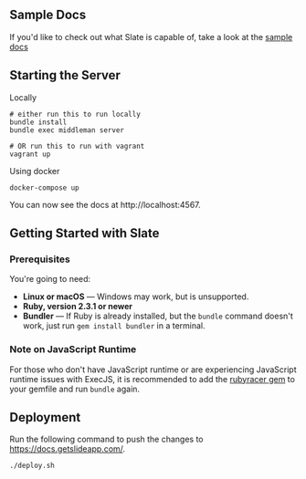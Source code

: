 ## Sample Docs

If you'd like to check out what Slate is capable of, take a look at the [sample docs](http://lord.github.io/slate)



## Starting the Server

Locally

```shell
# either run this to run locally
bundle install
bundle exec middleman server

# OR run this to run with vagrant
vagrant up
```

Using docker

```shell
docker-compose up
```

You can now see the docs at http://localhost:4567.

## Getting Started with Slate 

### Prerequisites

You're going to need:

 - **Linux or macOS** — Windows may work, but is unsupported.
 - **Ruby, version 2.3.1 or newer**
 - **Bundler** — If Ruby is already installed, but the `bundle` command doesn't work, just run `gem install bundler` in a terminal.

### Note on JavaScript Runtime

For those who don't have JavaScript runtime or are experiencing JavaScript runtime issues with ExecJS, it is recommended to add the [rubyracer gem](https://github.com/cowboyd/therubyracer) to your gemfile and run `bundle` again.

## Deployment

Run the following command to push the changes to https://docs.getslideapp.com/. 

```
./deploy.sh
```
